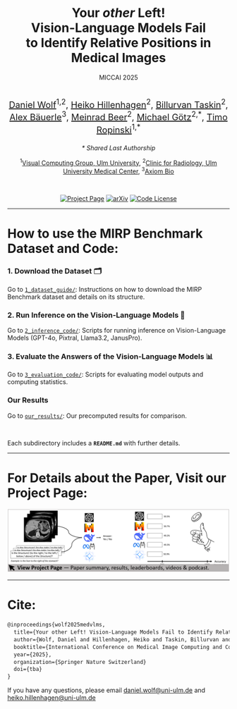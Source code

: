 <div align="center"> 
<h1>Your <i>other</i> Left! <br> Vision-Language Models Fail <br> to Identify Relative Positions in Medical Images</h1>

  <div class="is-size-5">
    MICCAI 2025
  </div>

  <br>
   
  <p style="font-size: 20px;">
      <span class="author-block">
        <a href="https://viscom.uni-ulm.de/members/daniel-wolf/">Daniel Wolf</a><sup>1,2</sup>,</span>
      <span class="author-block">
        <a href="https://www.linkedin.com/in/heiko-hillenhagen/?originalSubdomain=de/">Heiko Hillenhagen</a><sup>2</sup>,</span>
      <span class="author-block">
        <a href="https://www.uniklinik-ulm.de/radiologie-diagnostische-und-interventionelle/team.html">Billurvan Taskin</a><sup>2</sup>,</span>
      <span class="author-block">
        <a href="https://a13x.io/">Alex Bäuerle</a><sup>3</sup>,</span>
      <span class="author-block">
        <a href="https://www.uniklinik-ulm.de/radiologie-diagnostische-und-interventionelle/team/prof-dr-m-beer.html">Meinrad Beer</a><sup>2</sup>,</span>
      <span class="author-block">
        <a href="https://www.uniklinik-ulm.de/radiologie-diagnostische-und-interventionelle/schwerpunkte-sektionen/sektion-experimentelle-radiologie.html">Michael Götz</a><sup>2,*</sup>,</span>
      <span class="author-block">
        <a href="https://viscom.uni-ulm.de/members/timo-ropinski/">Timo Ropinski</a><sup>1,*</sup>
      </span>
  </p>
  <p>
      <em>* Shared Last Authorship</em>
  </p>
  <p>
    <span class="author-block">
      <sup>1</sup><a href="https://viscom.uni-ulm.de/">Visual Computing Group, Ulm University</a>,</span>
    <span class="author-block">
      <sup>2</sup><a href="https://www.uniklinik-ulm.de/en/radiology-diagnostic-and-interventional-radiology.html">Clinic for Radiology, Ulm University Medical Center</a>,</span>
    <span class="author-block">
      <sup>3</sup><a href="https://axi.om/">Axiom Bio</a>
    </span>
  </p>

  <br>

[![Project Page](https://img.shields.io/badge/Project_Page-YourOtherLeft-blue.svg)](https://wolfda95.github.io/your_other_left/)
[![arXiv](https://img.shields.io/badge/arXiv-2508.00549-b31b1b.svg)](https://arxiv.org/abs/2508.00549)
[![Code License](https://img.shields.io/badge/Code_License-MIT-green.svg)](LICENSE)

</div>

---
# How to use the MIRP Benchmark Dataset and Code: 

### 1. Download the Dataset 🗂️  
Go to [`1_dataset_guide/`](1_dataset_guide): Instructions on how to download the MIRP Benchmark dataset and details on its structure.    

### 2. Run Inference on the Vision-Language Models 🚀 
Go to [`2_inference_code/`](2_inference_code): Scripts for running inference on Vision-Language Models (GPT-4o, Pixtral, Llama3.2, JanusPro).  

### 3. Evaluate the Answers of the Vision-Language Models 📊   
Go to [`3_evaluation_code/`](3_evaluation_code): Scripts for evaluating model outputs and computing statistics.

### Our Results
Go to [`our_results/`](our_results): Our precomputed results for comparison. 

<br/>

Each subdirectory includes a **`README.md`** with further details.  

---
# For Details about the Paper, Visit our Project Page: 

[![Project Page](static/GitHub.PNG)](https://wolfda95.github.io/your_other_left/)


---
# Cite: 
```latex
@inproceedings{wolf2025medvlms,
  title={Your other Left! Vision-Language Models Fail to Identify Relative Positions in Medical Images},
  author={Wolf, Daniel and Hillenhagen, Heiko and Taskin, Billurvan and B{\"a}uerle, Alex and Beer, Meinrad and G{\"o}tz, Michael and Ropinski, Timo},
  booktitle={International Conference on Medical Image Computing and Computer-Assisted Intervention -- MICCAI},
  year={2025},
  organization={Springer Nature Switzerland}
  doi={tba}
}
```
If you have any questions, please email
[daniel.wolf@uni-ulm.de](mailto:daniel.wolf@uni-ulm.de) and [heiko.hillenhagen@uni-ulm.de](mailto:heiko.hillenhagen@uni-ulm.de)

